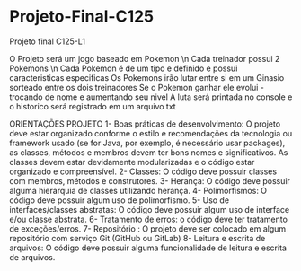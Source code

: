 # Projeto-Final-C125
Projeto final C125-L1

O Projeto será um jogo baseado em Pokemon \n
Cada treinador possui 2 Pokemons \n
Cada Pokemon é de um tipo e definido e possui caracteristicas especificas
Os Pokemons irão lutar entre si em um Ginasio sorteado entre os dois treinadores
Se o Pokemon ganhar ele evolui - trocando de nome e aumentando seu nivel
A luta será printada no console e o historico será registrado em um arquivo txt


ORIENTAÇÕES PROJETO
1- Boas práticas de desenvolvimento: O projeto deve estar organizado conforme o estilo e
recomendações da tecnologia ou framework usado (se for Java, por exemplo, é necessário
usar packages), as classes, métodos e membros devem ter bons nomes e significativos. As
classes devem estar devidamente modularizadas e o código estar organizado e
compreensível.
2- Classes: O código deve possuir classes com membros, métodos e construtores.
3- Herança: O código deve possuir alguma hierarquia de classes utilizando herança.
4- Polimorfismos: O código deve possuir algum uso de polimorfismo.
5- Uso de interfaces/classes abstratas: O código deve possuir algum uso de interface e/ou
classe abstrata.
6- Tratamento de erros: o código deve ter tratamento de exceções/erros.
7- Repositório : O projeto deve ser colocado em algum repositório com serviço Git (GitHub
ou GitLab)
8- Leitura e escrita de arquivos: O código deve possuir alguma funcionalidade de leitura e
escrita de arquivos.
